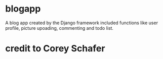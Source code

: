 # blogapp

A blog app created by the Django framework included functions like user profile, picture upoading, commenting and todo list.


# credit to Corey Schafer

